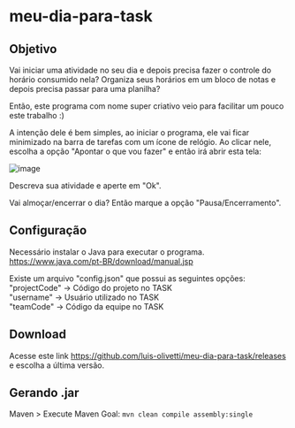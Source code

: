 # meu-dia-para-task
## Objetivo

Vai iniciar uma atividade no seu dia e depois precisa fazer o controle do horário consumido nela?
Organiza seus horários em um bloco de notas e depois precisa passar para uma planilha?

Então, este programa com nome super criativo veio para facilitar um pouco este trabalho :)

A intenção dele é bem simples, ao iniciar o programa, ele vai ficar minimizado na barra de tarefas com um ícone de relógio.
Ao clicar nele, escolha a opção "Apontar o que vou fazer" e então irá abrir esta tela:

![image](https://user-images.githubusercontent.com/5676551/199703726-cc65246e-36b8-4ee6-891e-41a151a129c3.png)

Descreva sua atividade e aperte em "Ok".

Vai almoçar/encerrar o dia?
Então marque a opção "Pausa/Encerramento".

## Configuração

Necessário instalar o Java para executar o programa. </br>
https://www.java.com/pt-BR/download/manual.jsp

Existe um arquivo "config.json" que possui as seguintes opções: </br>
"projectCode" -> Código do projeto no TASK </br>
"username" -> Usuário utilizado no TASK </br>
"teamCode" -> Código da equipe no TASK </br>

## Download

Acesse este link https://github.com/luis-olivetti/meu-dia-para-task/releases e escolha a última versão.

## Gerando .jar

Maven > Execute Maven Goal: `mvn clean compile assembly:single`
